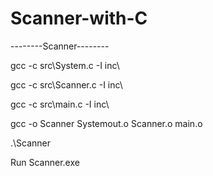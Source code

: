 # Scanner-with-C

--------Scanner--------

gcc -c src\System.c -I inc\

gcc -c src\Scanner.c -I inc\

gcc -c src\main.c -I inc\

gcc -o Scanner Systemout.o Scanner.o main.o

.\Scanner

Run Scanner.exe
